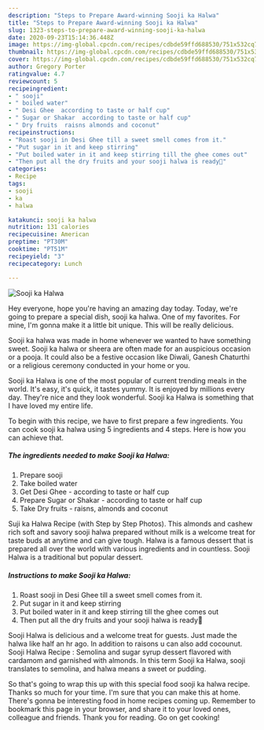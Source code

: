 ```yaml
---
description: "Steps to Prepare Award-winning Sooji ka Halwa"
title: "Steps to Prepare Award-winning Sooji ka Halwa"
slug: 1323-steps-to-prepare-award-winning-sooji-ka-halwa
date: 2020-09-23T15:14:36.448Z
image: https://img-global.cpcdn.com/recipes/cdbde59ffd688530/751x532cq70/sooji-ka-halwa-recipe-main-photo.jpg
thumbnail: https://img-global.cpcdn.com/recipes/cdbde59ffd688530/751x532cq70/sooji-ka-halwa-recipe-main-photo.jpg
cover: https://img-global.cpcdn.com/recipes/cdbde59ffd688530/751x532cq70/sooji-ka-halwa-recipe-main-photo.jpg
author: Gregory Porter
ratingvalue: 4.7
reviewcount: 5
recipeingredient:
- " sooji"
- " boiled water"
- " Desi Ghee  according to taste or half cup"
- " Sugar or Shakar  according to taste or half cup"
- " Dry fruits  raisns almonds and coconut"
recipeinstructions:
- "Roast sooji in Desi Ghee till a sweet smell comes from it."
- "Put sugar in it and keep stirring"
- "Put boiled water in it and keep stirring till the ghee comes out"
- "Then put all the dry fruits and your sooji halwa is ready🙂"
categories:
- Recipe
tags:
- sooji
- ka
- halwa

katakunci: sooji ka halwa 
nutrition: 131 calories
recipecuisine: American
preptime: "PT30M"
cooktime: "PT51M"
recipeyield: "3"
recipecategory: Lunch

---
```



![Sooji ka Halwa](https://img-global.cpcdn.com/recipes/cdbde59ffd688530/751x532cq70/sooji-ka-halwa-recipe-main-photo.jpg)

Hey everyone, hope you're having an amazing day today. Today, we're going to prepare a special dish, sooji ka halwa. One of my favorites. For mine, I'm gonna make it a little bit unique. This will be really delicious.

Sooji ka halwa was made in home whenever we wanted to have something sweet. Sooji ka halwa or sheera are often made for an auspicious occasion or a pooja. It could also be a festive occasion like Diwali, Ganesh Chaturthi or a religious ceremony conducted in your home or you.

Sooji ka Halwa is one of the most popular of current trending meals in the world. It's easy, it's quick, it tastes yummy. It is enjoyed by millions every day. They're nice and they look wonderful. Sooji ka Halwa is something that I have loved my entire life.


To begin with this recipe, we have to first prepare a few ingredients. You can cook sooji ka halwa using 5 ingredients and 4 steps. Here is how you can achieve that.

<!--inarticleads1-->

##### The ingredients needed to make Sooji ka Halwa:

1. Prepare  sooji
1. Take  boiled water
1. Get  Desi Ghee - according to taste or half cup
1. Prepare  Sugar or Shakar - according to taste or half cup
1. Take  Dry fruits - raisns, almonds and coconut


Suji ka Halwa Recipe (with Step by Step Photos). This almonds and cashew rich soft and savory sooji halwa prepared without milk is a welcome treat for taste buds at anytime and can give tough. Halwa is a famous dessert that is prepared all over the world with various ingredients and in countless. Sooji Halwa is a traditional but popular dessert. 

<!--inarticleads2-->

##### Instructions to make Sooji ka Halwa:

1. Roast sooji in Desi Ghee till a sweet smell comes from it.
1. Put sugar in it and keep stirring
1. Put boiled water in it and keep stirring till the ghee comes out
1. Then put all the dry fruits and your sooji halwa is ready🙂


Sooji Halwa is delicious and a welcome treat for guests. Just made the halwa like half an hr ago. In addition to raisons u can also add cocounut. Sooji Halwa Recipe : Semolina and sugar syrup dessert flavored with cardamom and garnished with almonds. In this term Sooji ka Halwa, sooji translates to semolina, and halwa means a sweet or pudding. 

So that's going to wrap this up with this special food sooji ka halwa recipe. Thanks so much for your time. I'm sure that you can make this at home. There's gonna be interesting food in home recipes coming up. Remember to bookmark this page in your browser, and share it to your loved ones, colleague and friends. Thank you for reading. Go on get cooking!
